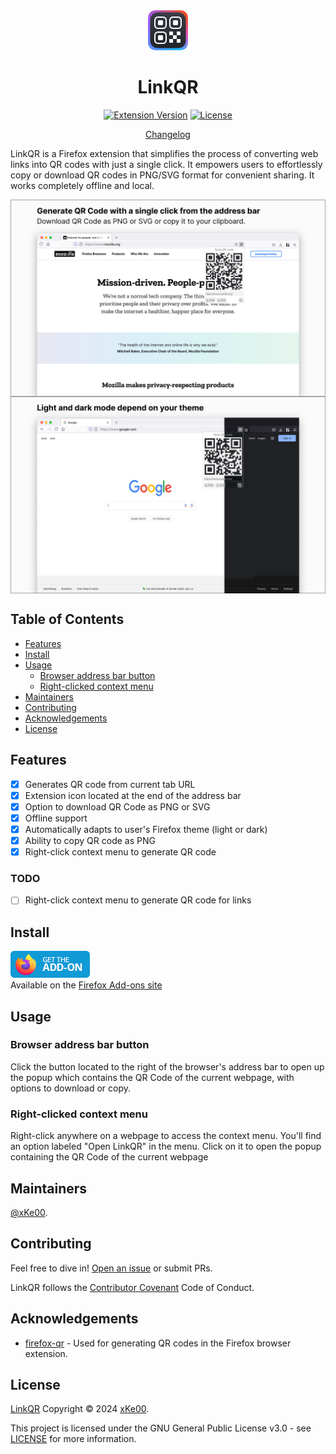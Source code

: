 <div align="center"> <!-- flex method does not work-->
    <img src="icons/ext-icon-64.png" alt="LinkQR icon">
    <h1>LinkQR</h1>
	
[![Extension Version](https://img.shields.io/badge/Version-0.9.0-blue)](https://github.com/xKe00/LinkQR/blob/main/manifest.json) [![License](https://img.shields.io/badge/License-GPL--3.0-blue.svg)](https://www.gnu.org/licenses/gpl-3.0.html)

[Changelog](./CHANGELOG.md)

</div>

LinkQR is a Firefox extension that simplifies the process of converting web links into QR codes with just a single click. It empowers users to effortlessly copy or download QR codes in PNG/SVG format for convenient sharing. It works completely offline and local.

<div style="display: flex; flex-direction: column;">
    <img src="assets/presentation-1.png" alt="Presentation 1" style="width: 100%;">
    <img src="assets/presentation-2.png" alt="Presentation 2" style="width: 100%;">
</div>

## Table of Contents

- [Features](#features)
- [Install](#install)
- [Usage](#usage)
	- [Browser address bar button](#browser-address-bar-button)
    - [Right-clicked context menu](#right-clicked-context-menu)
- [Maintainers](#maintainers)
- [Contributing](#contributing)
- [Acknowledgements](#acknowledgements)
- [License](#license)

## Features

- [x] Generates QR code from current tab URL
- [x] Extension icon located at the end of the address bar
- [x] Option to download QR Code as PNG or SVG
- [x] Offline support
- [x] Automatically adapts to user's Firefox theme (light or dark)
- [x] Ability to copy QR code as PNG
- [x] Right-click context menu to generate QR code

### TODO
- [ ] Right-click context menu to generate QR code for links

## Install

[![Get the add-on at the Firefox Add-ons site](assets/get-the-add-on.png)](https://addons.mozilla.org/firefox/addon/link-qr/)<br>
Available on the [Firefox Add-ons site](https://addons.mozilla.org/firefox/addon/link-qr/)


## Usage

### Browser address bar button

Click the button located to the right of the browser's address bar to open up the popup which contains the QR Code of the current webpage, with options to download or copy.

### Right-clicked context menu

Right-click anywhere on a webpage to access the context menu. You'll find an option labeled "Open LinkQR" in the menu. Click on it to open the popup containing the QR Code of the current webpage


## Maintainers

[@xKe00](https://github.com/xKe00).

## Contributing

Feel free to dive in! [Open an issue](https://github.com/xKe00/LinkQR/issues/new) or submit PRs.

LinkQR follows the [Contributor Covenant](http://contributor-covenant.org/version/1/3/0/) Code of Conduct.

## Acknowledgements

 * [firefox-qr](https://github.com/pudymody/firefox-qr?tab=readme-ov-file#about-the-project) - Used for generating QR codes in the Firefox browser extension.

## License

[LinkQR](https://github.com/xKe00/LinkQR) Copyright &#169; 2024 [xKe00](https://github.com/xKe00).

This project is licensed under the GNU General Public License v3.0 - see [LICENSE](LICENSE) for more information.
